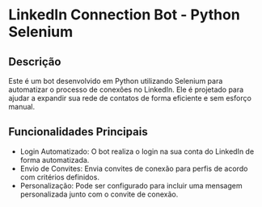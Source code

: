 # LinkedIn Connection Bot - Python Selenium

## Descrição 
Este é um bot desenvolvido em Python utilizando Selenium para automatizar o processo de conexões no LinkedIn. Ele é projetado para ajudar a expandir sua rede de contatos de forma eficiente e sem esforço manual.

## Funcionalidades Principais
- Login Automatizado: O bot realiza o login na sua conta do LinkedIn de forma automatizada.
- Envio de Convites: Envia convites de conexão para perfis de acordo com critérios definidos.
- Personalização: Pode ser configurado para incluir uma mensagem personalizada junto com o convite de conexão.

